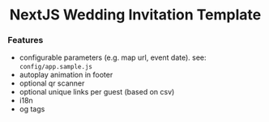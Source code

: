 <h1 align="center">NextJS Wedding Invitation Template</h1>

### Features

- configurable parameters (e.g. map url, event date). see: `config/app.sample.js`
- autoplay animation in footer
- optional qr scanner
- optional unique links per guest (based on csv)
- i18n
- og tags


